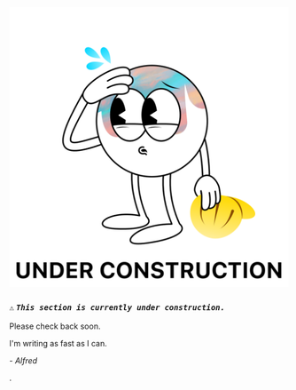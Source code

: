 ![](/public/photos/spaceboy3000/under-construction.png "Under Construction Character – Alfred R. Duarte 2025")

### `⚠️` **_`This section is currently under construction.`_**

Please check back soon.

I'm writing as fast as I can.

\- _Alfred_

.
